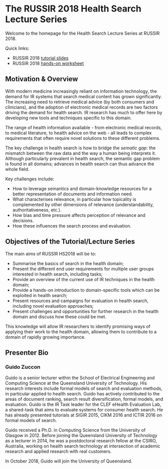 # The RUSSIR 2018 Health Search Lecture Series

Welcome to the homepage for the Health Search Lecture Series at RUSSIR 2018.

Quick links:
* RUSSIR 2018 [tutorial slides](slides/slides-landing)
* RUSSIR 2018 [hands-on worksheet](hands-on/README.md)


## Motivation & Overview

With modern medicine increasingly reliant on information technology, the demand for IR systems that search medical content has grown significantly. The increasing need to retrieve medical advice (by both consumers and clinicians), and the adoption of electronic medical records are two factors driving the demand for health search. IR research has much to offer here by developing new tools and techniques specific to this domain.

The range of health information available - from electronic medical records, to medical literature, to health advice on the web - all leads to complex requirements that often require novel solutions to these different problems.

The key challenge in health search is how to bridge the *sematic gap*: the mismatch between the raw data and the way a human being interprets it. Although particularly prevalent in health search, the semantic gap problem is found in all domains; advances in health search can thus advance the whole field. 

Key challenges include:

* How to leverage semantics and domain-knowledge resources for a better representation of documents and information need.
* What characterises relevance, in particular how topicality is complemented by other dimensions of relevance (understandability, authoritativeness, etc.).
* How bias and time pressure affects perception of relevance and decisions.
* How these influences the search process and evaluation.

## Objectives of the Tutorial/Lecture Series

The main aims of RUSSIR HS2018 will be to:

* Summarise the basics of search in the health domain;
* Present the different end user requirements for multiple user groups interested in health search, including tasks;
* Provide an overview of the current use of IR techniques in the health domain;
* Provide a hands-on introduction to domain-specific tools which can be exploited in health search;
* Present resources and campaigns for evaluation in health search, including novel evaluation approaches;
* Present challenges and opportunities for further research in the health domain and discuss how these could be met. 

This knowledge will allow IR researchers to identify promising ways of applying their work to the health domain, allowing them to contribute to a domain of rapidly growing importance.

## Presenter Bio

### Guido Zuccon

Guido is a senior lecturer within the School of Electrical Engineering and Computing Science at the Queensland University of Technology. His research interests include formal models of search and evaluation methods, in particular applied to health search. 
Guido has actively contributed to the areas of document ranking, search result diversification, formal models, and evaluation. Guido is the IR Task leader for the CLEF eHealth Evaluation Lab, a shared-task that aims to evaluate systems for consumer health search. He has already presented tutorials at SIGIR 2015, CIKM 2016 and ICTIR 2016 on formal models of search.

Guido received a Ph.D. in Computing Science from the University of Glasgow in 2012. Before joining the Queensland University of Technology as a lecturer in 2014, he was a postdoctoral research fellow at the CSIRO, Australia, working on health search technology at intersection of academic research and applied research with real customers.

In October 2018, Guido will join the University of Queensland.

